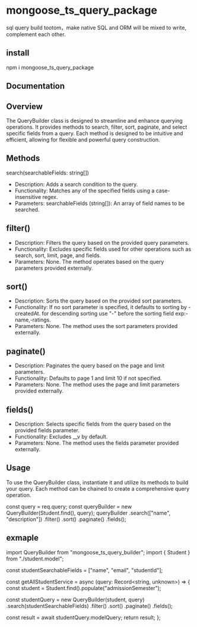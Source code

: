 # mongoose_ts_query_package
sql query build tootom，make native SQL and ORM will be mixed to write, complement each other.

## install
npm i mongoose_ts_query_package

## Documentation
## Overview

The QueryBuilder class is designed to streamline and enhance querying operations. It provides methods to search, filter, sort, paginate, and select specific fields from a query. Each method is designed to be intuitive and efficient, allowing for flexible and powerful query construction.

## Methods
search(searchableFields: string[])

* Description: Adds a search condition to the query.
* Functionality: Matches any of the specified fields using a case-insensitive regex.
* Parameters:
 searchableFields (string[]): An array of field names to be searched.

## filter()
* Description: Filters the query based on the provided query parameters.
* Functionality: Excludes specific fields used for other operations such as search, sort, limit, page, and fields.
* Parameters: None. The method operates based on the query parameters provided externally.

## sort()
* Description: Sorts the query based on the provided sort parameters.
* Functionality: If no sort parameter is specified, it defaults to sorting by -createdAt. for descending sorting use "-" before the sorting field exp:-name,-ratings.
* Parameters: None. The method uses the sort parameters provided externally.

## paginate()
* Description: Paginates the query based on the page and limit parameters.
* Functionality: Defaults to page 1 and limit 10 if not specified.
* Parameters: None. The method uses the page and limit parameters provided externally.

## fields()
* Description: Selects specific fields from the query based on the provided fields parameter.
* Functionality: Excludes __v by default.
* Parameters: None. The method uses the fields parameter provided externally.


## Usage
To use the QueryBuilder class, instantiate it and utilize its methods to build your query. Each method can be chained to create a comprehensive query operation.

const query = req.query;
const queryBuilder = new QueryBuilder(Student.find(), query);
queryBuilder
  .search(["name", "description"])
  .filter()
  .sort()
  .paginate()
  .fields();

  ## exmaple

import QueryBuilder from "mongoose_ts_query_builder";
import { Student } from "./student.model";

const studentSearchableFields = ["name", "email", "studentId"];

const getAllStudentService = async (query: Record<string, unknown>) => {
  const student = Student.find().populate("admissionSemester");

  const studentQuery = new QueryBuilder(student, query)
    .search(studentSearchableFields)
    .filter()
    .sort()
    .paginate()
    .fields();

  const result = await studentQuery.modelQuery;
  return result;
};

